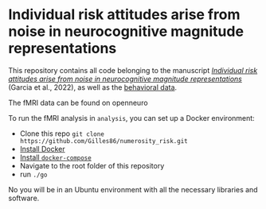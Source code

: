 # Individual risk attitudes arise from noise in neurocognitive magnitude representations

This repository contains all code belonging to the manuscript [*Individual risk attitudes arise from noise in neurocognitive magnitude representations*](https://www.biorxiv.org/content/10.1101/2022.08.22.504413v1) (Garcia et al., 2022), as well as the [behavioral data](https://github.com/Gilles86/numerosity_risk/tree/master/behavioral_analysis/RData).

The fMRI data can be found on openneuro

To run the fMRI analysis in `analysis`, you can set up a Docker environment:
 * Clone this repo `git clone https://github.com/Gilles86/numerosity_risk.git`
 * [Install Docker](https://docs.docker.com/get-docker/)
 * [Install `docker-compose`](https://docs.docker.com/compose/install/)
 * Navigate to the root folder of this repository
 * run `./go`
 
 No you will be in an Ubuntu environment with all the necessary libraries and software.
